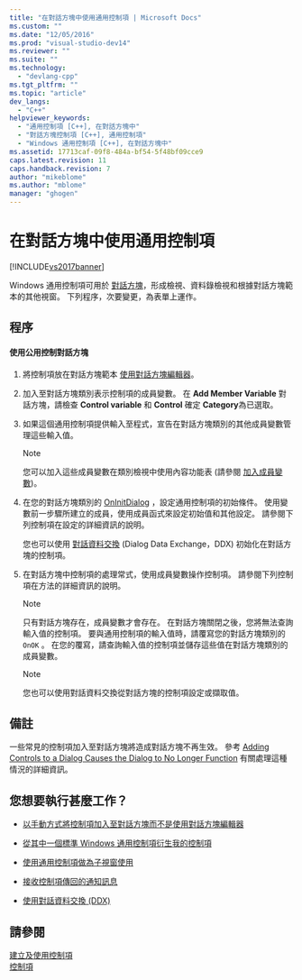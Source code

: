 ```yaml
---
title: "在對話方塊中使用通用控制項 | Microsoft Docs"
ms.custom: ""
ms.date: "12/05/2016"
ms.prod: "visual-studio-dev14"
ms.reviewer: ""
ms.suite: ""
ms.technology: 
  - "devlang-cpp"
ms.tgt_pltfrm: ""
ms.topic: "article"
dev_langs: 
  - "C++"
helpviewer_keywords: 
  - "通用控制項 [C++], 在對話方塊中"
  - "對話方塊控制項 [C++], 通用控制項"
  - "Windows 通用控制項 [C++], 在對話方塊中"
ms.assetid: 17713caf-09f8-484a-bf54-5f48bf09cce9
caps.latest.revision: 11
caps.handback.revision: 7
author: "mikeblome"
ms.author: "mblome"
manager: "ghogen"
---
```

# 在對話方塊中使用通用控制項
[!INCLUDE[vs2017banner](../assembler/inline/includes/vs2017banner.md)]

Windows 通用控制項可用於 [對話方塊](../mfc/dialog-boxes.md)，形成檢視、資料錄檢視和根據對話方塊範本的其他視窗。  下列程序，次要變更，為表單上運作。  
  
## 程序  
  
#### 使用公用控制對話方塊  
  
1.  將控制項放在對話方塊範本 [使用對話方塊編輯器](../mfc/using-the-dialog-editor-to-add-controls.md)。  
  
2.  加入至對話方塊類別表示控制項的成員變數。  在 **Add Member Variable** 對話方塊，請檢查 **Control variable** 和 **Control** 確定 **Category**為已選取。  
  
3.  如果這個通用控制項提供輸入至程式，宣告在對話方塊類別的其他成員變數管理這些輸入值。  
  
    > [!NOTE]
    >  您可以加入這些成員變數在類別檢視中使用內容功能表 \(請參閱 [加入成員變數](../ide/adding-a-member-variable-visual-cpp.md)\)。  
  
4.  在您的對話方塊類別的 [OnInitDialog](../Topic/CDialog::OnInitDialog.md) ，設定通用控制項的初始條件。  使用變數前一步驟所建立的成員，使用成員函式來設定初始值和其他設定。  請參閱下列控制項在設定的詳細資訊的說明。  
  
     您也可以使用 [對話資料交換](../mfc/dialog-data-exchange-and-validation.md) \(Dialog Data Exchange，DDX\) 初始化在對話方塊的控制項。  
  
5.  在對話方塊中控制項的處理常式，使用成員變數操作控制項。  請參閱下列控制項在方法的詳細資訊的說明。  
  
    > [!NOTE]
    >  只有對話方塊存在，成員變數才會存在。  在對話方塊關閉之後，您將無法查詢輸入值的控制項。  要與通用控制項的輸入值時，請覆寫您的對話方塊類別的 `OnOK` 。  在您的覆寫，請查詢輸入值的控制項並儲存這些值在對話方塊類別的成員變數。  
  
    > [!NOTE]
    >  您也可以使用對話資料交換從對話方塊的控制項設定或擷取值。  
  
## 備註  
 一些常見的控制項加入至對話方塊將造成對話方塊不再生效。  參考 [Adding Controls to a Dialog Causes the Dialog to No Longer Function](../mfc/adding-controls-to-a-dialog-causes-the-dialog-to-no-longer-function.md) 有關處理這種情況的詳細資訊。  
  
## 您想要執行甚麼工作？  
  
-   [以手動方式將控制項加入至對話方塊而不是使用對話方塊編輯器](../mfc/adding-controls-by-hand.md)  
  
-   [從其中一個標準 Windows 通用控制項衍生我的控制項](../mfc/deriving-controls-from-a-standard-control.md)  
  
-   [使用通用控制項做為子視窗使用](../mfc/using-a-common-control-as-a-child-window.md)  
  
-   [接收控制項傳回的通知訊息](../mfc/receiving-notification-from-common-controls.md)  
  
-   [使用對話資料交換 \(DDX\)](../mfc/dialog-data-exchange-and-validation.md)  
  
## 請參閱  
 [建立及使用控制項](../mfc/making-and-using-controls.md)   
 [控制項](../mfc/controls-mfc.md)